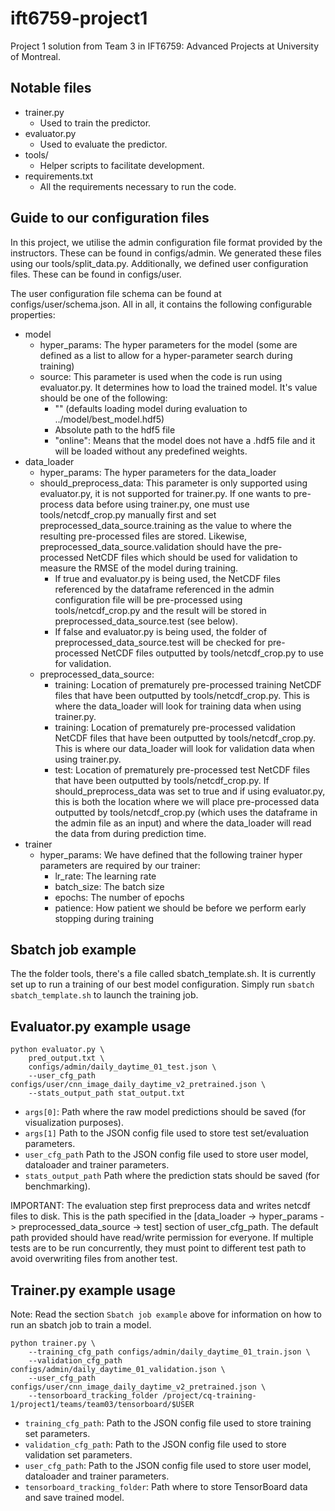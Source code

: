 # ift6759-project1

Project 1 solution from Team 3 in IFT6759: Advanced Projects
at University of Montreal.

## Notable files

* trainer.py
  * Used to train the predictor.
* evaluator.py
  * Used to evaluate the predictor.
* tools/
  * Helper scripts to facilitate development.
* requirements.txt
  * All the requirements necessary to run the code.

## Guide to our configuration files

In this project, we utilise the admin configuration file format provided by the instructors. 
These can be found in configs/admin. We generated these files using our tools/split_data.py.
Additionally, we defined user configuration files. These can be found in configs/user.

The user configuration file schema can be found at configs/user/schema.json. All in all, it
contains the following configurable properties:

* model
    * hyper_params: The hyper parameters for the model (some are defined as a list to allow
    for a hyper-parameter search during training)
    * source: This parameter is used when the code is run using evaluator.py. It determines
    how to load the trained model. It's value should be one of the following:
        * "" (defaults loading model during evaluation to ../model/best_model.hdf5)
        * Absolute path to the hdf5 file 
        * "online": Means that the model does not have a .hdf5 file and it will be loaded
        without any predefined weights. 
* data_loader
    * hyper_params: The hyper parameters for the data_loader
    * should_preprocess_data: This parameter is only supported using evaluator.py, it is not supported
    for trainer.py. If one wants to pre-process data before using trainer.py, one must use tools/netcdf_crop.py
    manually first and set preprocessed_data_source.training as the value to where the resulting pre-processed
    files are stored. Likewise, preprocessed_data_source.validation should have the pre-processed NetCDF files
    which should be used for validation to measure the RMSE of the model during training.
        * If true and evaluator.py is being used, the NetCDF files referenced by the dataframe referenced in
        the admin configuration file will be pre-processed using tools/netcdf_crop.py and the result will be
        stored in preprocessed_data_source.test (see below).
        * If false and evaluator.py is being used, the folder of preprocessed_data_source.test will be checked
        for pre-processed NetCDF files outputted by tools/netcdf_crop.py to use for validation.
    * preprocessed_data_source:
        * training: Location of prematurely pre-processed training NetCDF files that have been outputted by
        tools/netcdf_crop.py. This is where the data_loader will look for training data when using trainer.py.
        * training: Location of prematurely pre-processed validation NetCDF files that have been outputted by
        tools/netcdf_crop.py. This is where our data_loader will look for validation data when using trainer.py.
        * test: Location of prematurely pre-processed test NetCDF files that have been outputted by
        tools/netcdf_crop.py. If should_preprocess_data was set to true and if using evaluator.py, this is both the
        location where we will place pre-processed data outputted by tools/netcdf_crop.py (which uses the dataframe
        in the admin file as an input) and where the data_loader will read the data from during prediction time.
* trainer 
    * hyper_params: We have defined that the following trainer hyper parameters are required by our trainer:
        * lr_rate: The learning rate
        * batch_size: The batch size
        * epochs: The number of epochs
        * patience: How patient we should be before we perform early stopping during training

## Sbatch job example

The the folder tools, there's a file called sbatch_template.sh. 
It is currently set up to run a training of our best model configuration. 
Simply run `sbatch sbatch_template.sh` to launch the training job.

## Evaluator.py example usage

```
python evaluator.py \
    pred_output.txt \
    configs/admin/daily_daytime_01_test.json \
    --user_cfg_path configs/user/cnn_image_daily_daytime_v2_pretrained.json \
    --stats_output_path stat_output.txt
```

* `args[0]`: Path where the raw model predictions should be saved (for visualization purposes).
* `args[1]` Path to the JSON config file used to store test set/evaluation parameters.
* `user_cfg_path` Path to the JSON config file used to store user model, dataloader and trainer parameters.
* `stats_output_path` Path where the prediction stats should be saved (for benchmarking).

IMPORTANT: The evaluation step first preprocess data and writes netcdf files to disk.
This is the path specified in the [data_loader -> hyper_params -> preprocessed_data_source -> test]
section of user_cfg_path. The default path provided should have read/write permission for
everyone. If multiple tests are to be run concurrently, they must point to
different test path to avoid overwriting files from another test.

## Trainer.py example usage

Note: Read the section `Sbatch job example` above for information on how to run an sbatch job to train a model.

```
python trainer.py \
    --training_cfg_path configs/admin/daily_daytime_01_train.json \
    --validation_cfg_path configs/admin/daily_daytime_01_validation.json \
    --user_cfg_path configs/user/cnn_image_daily_daytime_v2_pretrained.json \
    --tensorboard_tracking_folder /project/cq-training-1/project1/teams/team03/tensorboard/$USER
```

* `training_cfg_path`: Path to the JSON config file used to store training set parameters.
* `validation_cfg_path`: Path to the JSON config file used to store validation set parameters.
* `user_cfg_path`: Path to the JSON config file used to store user model, dataloader and trainer parameters.
* `tensorboard_tracking_folder`: Path where to store TensorBoard data and save trained model. 
